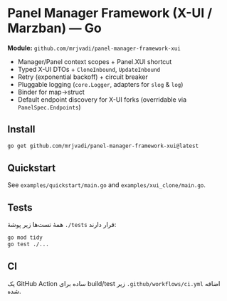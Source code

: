 # Panel Manager Framework (X-UI / Marzban) — Go

**Module:** `github.com/mrjvadi/panel-manager-framework-xui`

- Manager/Panel context scopes + Panel.XUI shortcut
- Typed X-UI DTOs + `CloneInbound`, `UpdateInbound`
- Retry (exponential backoff) + circuit breaker
- Pluggable logging (`core.Logger`, adapters for `slog` & `log`)
- Binder for map→struct
- Default endpoint discovery for X-UI forks (overridable via `PanelSpec.Endpoints`)

## Install
```bash
go get github.com/mrjvadi/panel-manager-framework-xui@latest
```

## Quickstart
See `examples/quickstart/main.go` and `examples/xui_clone/main.go`.

## Tests
همهٔ تست‌ها زیر پوشهٔ `./tests` قرار دارند:
```bash
go mod tidy
go test ./...
```

## CI
یک GitHub Action ساده برای build/test زیر `.github/workflows/ci.yml` اضافه شده.
